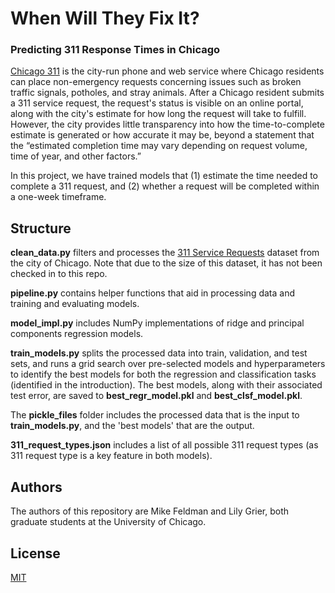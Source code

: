 # When Will They Fix It?
### Predicting 311 Response Times in Chicago

[Chicago 311](https://311.chicago.gov/s/?language=en_US) is the city-run phone
and web service where Chicago residents can place non-emergency requests
concerning issues such as broken traffic signals, potholes, and stray animals.
After a Chicago resident submits a 311 service request, the request's status is
visible on an online portal, along with the city's estimate for how long the
request will take to fulfill. However, the city provides little transparency
into how the time-to-complete estimate is generated or how accurate it may be,
beyond a statement that the “estimated completion time may vary depending on
request volume, time of year, and other factors.”

In this project, we have trained models that (1) estimate the time needed to
complete a 311 request, and (2) whether a request will be completed within a
one-week timeframe.

## Structure

__clean_data.py__ filters and processes the [311 Service Requests](https://data.cityofchicago.org/Service-Requests/311-Service-Requests/v6vf-nfxy) dataset from the city of Chicago.
Note that due to the size of this dataset, it has not been checked in to this repo.

__pipeline.py__ contains helper functions that aid in processing data and
training and evaluating models.

__model_impl.py__ includes NumPy implementations of ridge and principal
components regression models.

__train_models.py__ splits the processed data into train, validation, and test
sets, and runs a grid search over pre-selected models and hyperparameters to
identify the best models for both the regression and classification tasks
(identified in the introduction). The best models, along with their associated
test error, are saved to __best_regr_model.pkl__ and __best_clsf_model.pkl__.

The __pickle_files__ folder includes the processed data that is the input to
__train_models.py__, and the 'best models' that are the output.

__311_request_types.json__ includes a list of all possible 311 request types
(as 311 request type is a key feature in both models).

## Authors
The authors of this repository are Mike Feldman and Lily Grier, both graduate
students at the University of Chicago.

## License
[MIT](https://choosealicense.com/licenses/mit/)
